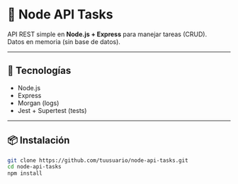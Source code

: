 # 📌 Node API Tasks

API REST simple en **Node.js + Express** para manejar tareas (CRUD).  
Datos en memoria (sin base de datos).

---

## 🚀 Tecnologías
- Node.js
- Express
- Morgan (logs)
- Jest + Supertest (tests)

---

## 📦 Instalación
```bash
git clone https://github.com/tuusuario/node-api-tasks.git
cd node-api-tasks
npm install
